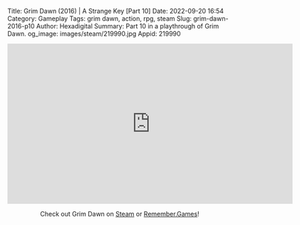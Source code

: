 Title: Grim Dawn (2016) | A Strange Key [Part 10]
Date: 2022-09-20 16:54
Category: Gameplay
Tags: grim dawn, action, rpg, steam
Slug: grim-dawn-2016-p10
Author: Hexadigital
Summary: Part 10 in a playthrough of Grim Dawn.
og_image: images/steam/219990.jpg
Appid: 219990

<center><iframe src="https://www.youtube.com/embed/0hygNf1bc_A?feature=oembed" allow="accelerometer; autoplay; encrypted-media; gyroscope; picture-in-picture" width="640" height="360" frameborder="0"></iframe>

Check out Grim Dawn on [Steam](https://store.steampowered.com/app/219990/?curator_clanid=34633900) or [Remember.Games](https://remember.games/game/178/)!</center>